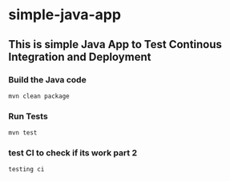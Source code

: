# simple-java-app
## This is simple Java App to Test Continous Integration and Deployment

### Build the Java code
```mvn clean package```

### Run Tests
```mvn test```


### test CI to check if its work part 2 
``` testing ci ```
